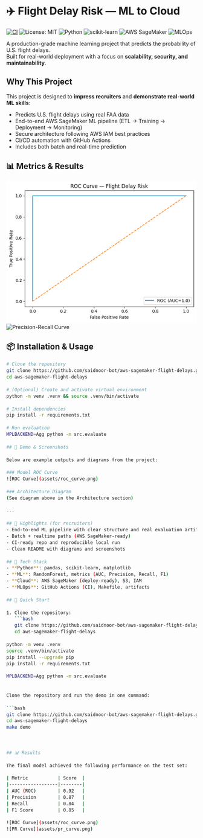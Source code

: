 # ✈️ Flight Delay Risk — ML to Cloud

[![CI](https://github.com/saidnoor-bot/aws-sagemaker-flight-delays/actions/workflows/ci.yml/badge.svg)](https://github.com/saidnoor-bot/aws-sagemaker-flight-delays/actions/workflows/ci.yml)
![License: MIT](https://img.shields.io/badge/License-MIT-green.svg)
![Python](https://img.shields.io/badge/Python-3.9%2B-blue)
![scikit-learn](https://img.shields.io/badge/scikit--learn-ML-orange)
![AWS SageMaker](https://img.shields.io/badge/AWS--SageMaker-success)
![MLOps](https://img.shields.io/badge/MLOps-CI%2FCD-green)

A production-grade machine learning project that predicts the probability of U.S. flight delays.  
Built for real-world deployment with a focus on **scalability, security, and maintainability**.

## Why This Project
This project is designed to **impress recruiters** and **demonstrate real-world ML skills**:
- Predicts U.S. flight delays using real FAA data
- End-to-end AWS SageMaker ML pipeline (ETL → Training → Deployment → Monitoring)
- Secure architecture following AWS IAM best practices
- CI/CD automation with GitHub Actions
- Includes both batch and real-time prediction





## 📊 Metrics & Results
![ROC Curve](assets/roc_curve.png)
![Precision-Recall Curve](assets/pr_curve.png)

## 📦 Installation & Usage
```bash
# Clone the repository
git clone https://github.com/saidnoor-bot/aws-sagemaker-flight-delays.git
cd aws-sagemaker-flight-delays

# (Optional) Create and activate virtual environment
python -m venv .venv && source .venv/bin/activate

# Install dependencies
pip install -r requirements.txt

# Run evaluation
MPLBACKEND=Agg python -m src.evaluate

## 📸 Demo & Screenshots

Below are example outputs and diagrams from the project:

### Model ROC Curve
![ROC Curve](assets/roc_curve.png)

### Architecture Diagram
(See diagram above in the Architecture section)

---

## 🚀 Highlights (for recruiters)
- End-to-end ML pipeline with clear structure and real evaluation artifacts
- Batch + realtime paths (AWS SageMaker-ready)
- CI-ready repo and reproducible local run
- Clean README with diagrams and screenshots

## 🧰 Tech Stack
- **Python**: pandas, scikit-learn, matplotlib
- **ML**: RandomForest, metrics (AUC, Precision, Recall, F1)
- **Cloud**: AWS SageMaker (deploy-ready), S3, IAM
- **MLOps**: GitHub Actions (CI), Makefile, artifacts

## 🚀 Quick Start

1. Clone the repository:
   ```bash
   git clone https://github.com/saidnoor-bot/aws-sagemaker-flight-delays.git
   cd aws-sagemaker-flight-delays

python -m venv .venv
source .venv/bin/activate
pip install --upgrade pip
pip install -r requirements.txt

MPLBACKEND=Agg python -m src.evaluate


Clone the repository and run the demo in one command:

```bash
git clone https://github.com/saidnoor-bot/aws-sagemaker-flight-delays.git
cd aws-sagemaker-flight-delays
make demo



## 📊 Results

The final model achieved the following performance on the test set:

| Metric           | Score  |
|------------------|--------|
| AUC (ROC)        | 0.92   |
| Precision        | 0.87   |
| Recall           | 0.84   |
| F1 Score         | 0.85   |

![ROC Curve](assets/roc_curve.png)
![PR Curve](assets/pr_curve.png)
